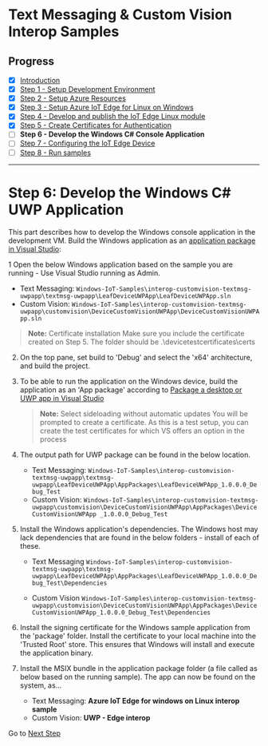 # Text Messaging & Custom Vision Interop Samples
## Progress

- [x] [Introduction](../README.md)  
- [x] [Step 1 - Setup Development Environment](./Setup%20DevVM.MD)   
- [x] [Step 2 - Setup Azure Resources](./Setup%20Azure%20Resources.MD)
- [x] [Step 3 - Setup Azure IoT Edge for Linux on Windows](./Setup%20Azure%20IoT%20Edge%20for%20Linux%20on%20Windows.MD)  
- [x] [Step 4 - Develop and publish the IoT Edge Linux module](./Develop%20and%20publish%20the%20IoT%20edge%20Linux%20module.MD)  
- [x] [Step 5 - Create Certificates for Authentication](./Create%20Certificates%20for%20Authentication.MD)  
- [ ] **Step 6 - Develop the Windows C# Console Application**  
- [ ] [Step 7 - Configuring the IoT Edge Device](./Configuring%20the%20IoT%20Edge%20Device.MD)  
- [ ] [Step 8 - Run samples](./Run%20samples.MD)  
---
# Step 6: Develop the Windows C# UWP Application
This part describes how to develop the Windows console application in the development VM. Build the Windows application as an [application package in Visual Studio](https://docs.microsoft.com/windows/msix/package/packaging-uwp-apps):

1 Open the below Windows application based on the sample you are running - Use Visual Studio running as Admin.
   - Text Messaging: `Windows-IoT-Samples\interop-customvision-textmsg-uwpapp\textmsg-uwpapp\LeafDeviceUWPApp\LeafDeviceUWPApp.sln`
   - Custom Vision: `Windows-IoT-Samples\interop-customvision-textmsg-uwpapp\customvision\DeviceCustomVisionUWPApp\DeviceCustomVisionUWPApp.sln`

   > **Note:**
   > Certificate installation
   > Make sure you include the certificate created on Step 5. The folder should be .\devicetestcertificates\certs

2. On the top pane, set build to 'Debug' and select the 'x64' architecture, and build the project.

3. To be able to run the application on the Windows device, build the application as an 'App package' according to [Package a desktop or UWP app in Visual Studio](https://docs.microsoft.com/windows/msix/package/packaging-uwp-apps)

   > **Note:**
   > Select sideloading without automatic updates
   > You will be prompted to create a certificate. As this is a test setup, you can create the test certificates for which VS offers an option in the process

4. The output path for UWP package can be found in the below location.
   - Text Messaging: `Windows-IoT-Samples\interop-customvision-textmsg-uwpapp\textmsg-uwpapp\LeafDeviceUWPApp\AppPackages\LeafDeviceUWPApp_1.0.0.0_Debug_Test`
   - Custom Vision: `Windows-IoT-Samples\interop-customvision-textmsg-uwpapp\customvision\DeviceCustomVisionUWPApp\AppPackages\DeviceCustomVisionUWPApp _1.0.0.0_Debug_Test`

5. Install the Windows application's dependencies. The Windows host may lack dependencies that are found in the below folders - install of each of these.

   - Text Messaging
   `Windows-IoT-Samples\interop-customvision-textmsg-uwpapp\textmsg-uwpapp\LeafDeviceUWPApp\AppPackages\LeafDeviceUWPApp_1.0.0.0_Debug_Test\Dependencies`

   - Custom Vision
   `Windows-IoT-Samples\interop-customvision-textmsg-uwpapp\customvision\DeviceCustomVisionUWPApp\AppPackages\DeviceCustomVisionUWPApp_1.0.0.0_Debug_Test\Dependencies`

6. Install the signing certificate for the Windows sample application from the 'package' folder. Install the certificate to your local machine into the 'Trusted Root' store. This ensures that Windows will install and execute the application binary.

7. Install the MSIX bundle in the application package folder (a file called as below based on the running sample). The app can now be found on the system, as...
   - Text Messaging: **Azure IoT Edge for windows on Linux interop sample**
   - Custom Vision:  **UWP - Edge interop**


Go to [Next Step](./Configuring%20the%20IoT%20Edge%20Device.MD)  
